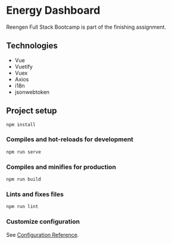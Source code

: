 
# Energy Dashboard

Reengen Full Stack Bootcamp is part of the finishing assignment.

## Technologies

- Vue
- Vuetify
- Vuex
- Axios
- i18n
- jsonwebtoken





## Project setup
```
npm install
```

### Compiles and hot-reloads for development
```
npm run serve
```

### Compiles and minifies for production
```
npm run build
```

### Lints and fixes files
```
npm run lint
```

### Customize configuration
See [Configuration Reference](https://cli.vuejs.org/config/).

